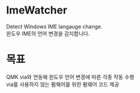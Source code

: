 # ImeWatcher
Detect Windows IME langauge change.  
윈도우 IME의 언어 변경을 감지합니다.

# 목표
QMK via와 연동해 윈도우 언어 변경에 따른 각종 작동 수행  
via를 사용하지 않는 펌웨어를 위한 펌웨어 코드 제공  
